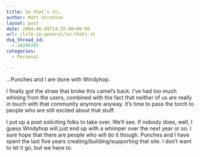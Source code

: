 ```yaml
---
title: So that’s it…
author: Matt Stratton
layout: post
date: 2004-06-08T14:35:00+00:00
url: /life-in-general/so-thats-it
dsq_thread_id:
  - 28249765
categories:
  - Personal

---
```

&#8230;Punches and I are done with Windyhop.

I finally got the straw that broke this camel&#8217;s back. I&#8217;ve had too much whining from the users, combined with the fact that neither of us are really in touch with that community anymore anyway. It&#8217;s time to pass the torch to people who are still excited about that stuff.

I put up a post soliciting folks to take over. We&#8217;ll see. If nobody does, well, I guess Windyhop will just end up with a whimper over the next year or so. I sure hope that there are people who will do it though. Punches and I have spent the last five years creating/building/supporting that site. I don&#8217;t want to let it go, but we have to.
